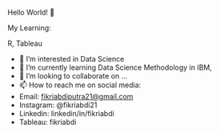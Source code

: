 Hello World! 👋 

My Learning:

R, Tableau


- 👀 I’m interested in Data Science
- 🌱 I’m currently learning Data Science Methodology in IBM, 
- 💞️ I’m looking to collaborate on ...
- 📫 How to reach me on social media:
-    Email: fikriabdiputra21@gmail.com
-    Instagram: @fikriabdi21
-    Linkedin: linkedin/in/fikriabdi
-    Tableau: fikriabdi

<!---
Fikriabdi21/Fikriabdi21 is a ✨ special ✨ repository because its `README.md` (this file) appears on your GitHub profile.
You can click the Preview link to take a look at your changes.
--->
